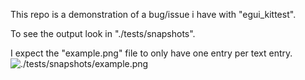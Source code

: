 This repo is a demonstration of a bug/issue i have with "egui_kittest".

To see the output look in "./tests/snapshots".

I expect the "example.png" file to only have one entry per text entry.
![./tests/snapshots/example.png]()
